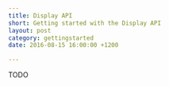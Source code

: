 ```yaml
---
title: Display API
short: Getting started with the Display API
layout: post
category: gettingstarted
date: 2016-08-15 16:00:00 +1200

---
```


TODO